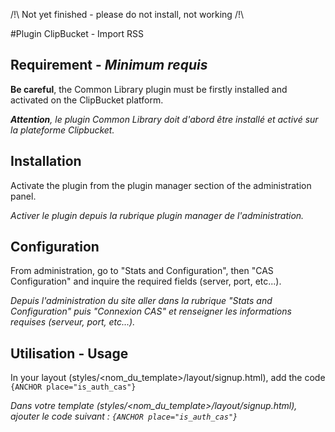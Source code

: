 /!\ Not yet finished - please do not install, not working /!\

#Plugin ClipBucket - Import RSS

## Requirement - *Minimum requis*
__Be careful__, the Common Library plugin must be firstly installed and activated on the ClipBucket platform.

*__Attention__, le plugin Common Library doit d'abord être installé et activé sur la plateforme Clipbucket.*

## Installation
Activate the plugin from the plugin manager section of the administration panel.

*Activer le plugin depuis la rubrique plugin manager de l'administration.*

## Configuration
From administration, go to "Stats and Configuration", then "CAS Configuration" and inquire the required fields (server, port, etc...).

*Depuis l'administration du site aller dans la rubrique "Stats and Configuration" puis "Connexion CAS" et renseigner les informations requises (serveur, port, etc...).*

## Utilisation - Usage
In your layout (styles/<nom_du_template>/layout/signup.html), add the code `{ANCHOR place="is_auth_cas"}`

*Dans votre template (styles/<nom_du_template>/layout/signup.html), ajouter le code suivant : `{ANCHOR place="is_auth_cas"}`*

